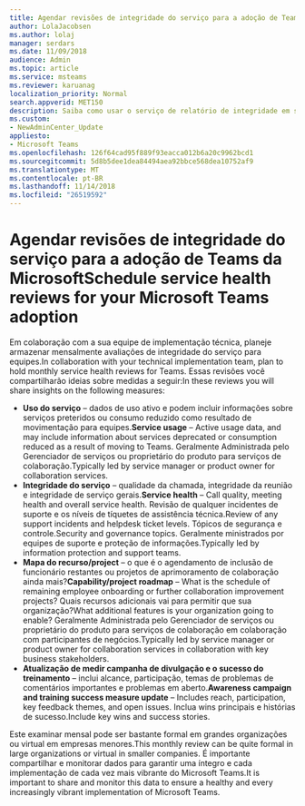 ```yaml
---
title: Agendar revisões de integridade do serviço para a adoção de Teams da Microsoft
author: LolaJacobsen
ms.author: lolaj
manager: serdars
ms.date: 11/09/2018
audience: Admin
ms.topic: article
ms.service: msteams
ms.reviewer: karuanag
localization_priority: Normal
search.appverid: MET150
description: Saiba como usar o serviço de relatório de integridade em sua adoção de equipes.
ms.custom:
- NewAdminCenter_Update
appliesto:
- Microsoft Teams
ms.openlocfilehash: 126f64cad95f889f93eacca012b6a20c9962bcd1
ms.sourcegitcommit: 5d8b5dee1dea84494aea92bbce568dea10752af9
ms.translationtype: MT
ms.contentlocale: pt-BR
ms.lasthandoff: 11/14/2018
ms.locfileid: "26519592"
---
```

# <a name="schedule-service-health-reviews-for-your-microsoft-teams-adoption"></a><span data-ttu-id="280a8-103">Agendar revisões de integridade do serviço para a adoção de Teams da Microsoft</span><span class="sxs-lookup"><span data-stu-id="280a8-103">Schedule service health reviews for your Microsoft Teams adoption</span></span>

<span data-ttu-id="280a8-104">Em colaboração com a sua equipe de implementação técnica, planeje armazenar mensalmente avaliações de integridade do serviço para equipes.</span><span class="sxs-lookup"><span data-stu-id="280a8-104">In collaboration with your technical implementation team, plan to hold monthly service health reviews for Teams.</span></span> <span data-ttu-id="280a8-105">Essas revisões você compartilharão ideias sobre medidas a seguir:</span><span class="sxs-lookup"><span data-stu-id="280a8-105">In these reviews you will share insights on the following measures:</span></span>

- <span data-ttu-id="280a8-106">**Uso do serviço** – dados de uso ativo e podem incluir informações sobre serviços preteridos ou consumo reduzido como resultado de movimentação para equipes.</span><span class="sxs-lookup"><span data-stu-id="280a8-106">**Service usage** – Active usage data, and may include information about services deprecated or consumption reduced as a result of moving to Teams.</span></span> <span data-ttu-id="280a8-107">Geralmente Administrada pelo Gerenciador de serviços ou proprietário do produto para serviços de colaboração.</span><span class="sxs-lookup"><span data-stu-id="280a8-107">Typically led by service manager or product owner for collaboration services.</span></span>
- <span data-ttu-id="280a8-108">**Integridade do serviço** – qualidade da chamada, integridade da reunião e integridade de serviço gerais.</span><span class="sxs-lookup"><span data-stu-id="280a8-108">**Service health** – Call quality, meeting health and overall service health.</span></span> <span data-ttu-id="280a8-109">Revisão de qualquer incidentes de suporte e os níveis de tíquetes de assistência técnica.</span><span class="sxs-lookup"><span data-stu-id="280a8-109">Review of any support incidents and helpdesk ticket levels.</span></span> <span data-ttu-id="280a8-110">Tópicos de segurança e controle.</span><span class="sxs-lookup"><span data-stu-id="280a8-110">Security and governance topics.</span></span> <span data-ttu-id="280a8-111">Geralmente ministrados por equipes de suporte e proteção de informações.</span><span class="sxs-lookup"><span data-stu-id="280a8-111">Typically led by information protection and support teams.</span></span> 
- <span data-ttu-id="280a8-112">**Mapa do recurso/project** – o que é o agendamento de inclusão de funcionário restantes ou projetos de aprimoramento de colaboração ainda mais?</span><span class="sxs-lookup"><span data-stu-id="280a8-112">**Capability/project roadmap** – What is the schedule of remaining employee onboarding or further collaboration improvement projects?</span></span> <span data-ttu-id="280a8-113">Quais recursos adicionais vai para permitir que sua organização?</span><span class="sxs-lookup"><span data-stu-id="280a8-113">What additional features is your organization going to enable?</span></span> <span data-ttu-id="280a8-114">Geralmente Administrada pelo Gerenciador de serviços ou proprietário do produto para serviços de colaboração em colaboração com participantes de negócios.</span><span class="sxs-lookup"><span data-stu-id="280a8-114">Typically led by service manager or product owner for collaboration services in collaboration with key business stakeholders.</span></span>
- <span data-ttu-id="280a8-115">**Atualização de medir campanha de divulgação e o sucesso do treinamento** – inclui alcance, participação, temas de problemas de comentários importantes e problemas em aberto.</span><span class="sxs-lookup"><span data-stu-id="280a8-115">**Awareness campaign and training success measure update** – Includes reach, participation, key feedback themes, and open issues.</span></span> <span data-ttu-id="280a8-116">Inclua wins principais e histórias de sucesso.</span><span class="sxs-lookup"><span data-stu-id="280a8-116">Include key wins and success stories.</span></span> 

<span data-ttu-id="280a8-117">Este examinar mensal pode ser bastante formal em grandes organizações ou virtual em empresas menores.</span><span class="sxs-lookup"><span data-stu-id="280a8-117">This monthly review can be quite formal in large organizations or virtual in smaller companies.</span></span> <span data-ttu-id="280a8-118">É importante compartilhar e monitorar dados para garantir uma íntegro e cada implementação de cada vez mais vibrante do Microsoft Teams.</span><span class="sxs-lookup"><span data-stu-id="280a8-118">It is important to share and monitor this data to ensure a healthy and every increasingly vibrant implementation of Microsoft Teams.</span></span> 
